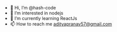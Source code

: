 - 👋 Hi, I’m @hash-code
- 👀 I’m interested in nodejs
- 🌱 I’m currently learning ReactJs
- 📫 How to reach me adityapranav57@gmail.com

<!---
hash-code/hash-code is a ✨ special ✨ repository because its `README.md` (this file) appears on your GitHub profile.
You can click the Preview link to take a look at your changes.
--->
